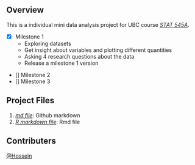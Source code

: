 ## Overview
This is a individual mini data analysis project for UBC course *[STAT 545A](https://stat545.stat.ubc.ca/syllabus-545a/)*.

- [x] Milestone 1
  * Exploring datasets
  * Get insight about variables and plotting different quantities
  * Asking 4 research questions about the data
  * Release a milestone 1 version 
- [] Milestone 2
- [] Milestone 3
 
 ## Project Files
1. *[md file](/MD1-M1.md)*: Github markdown
2. *[R markdown file](/MD1-M1.Rmd)*: Rmd file


## Contributers
[@Hossein](https://github.com/HosseinEbrahimiK)

